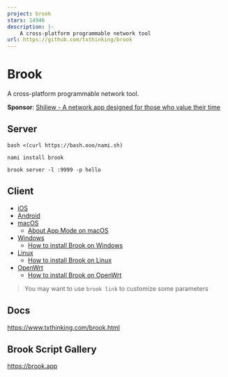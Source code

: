 ```yaml
---
project: brook
stars: 14946
description: |-
    A cross-platform programmable network tool
url: https://github.com/txthinking/brook
---
```


# Brook

A cross-platform programmable network tool.

**Sponsor**: [Shiliew - A network app designed for those who value their time](https://www.txthinking.com/shiliew.html)

## Server

```
bash <(curl https://bash.ooo/nami.sh)
```

```
nami install brook
```

```
brook server -l :9999 -p hello
```

## Client

- [iOS](https://apps.apple.com/us/app/brook-network-tool/id1216002642)
- [Android](https://github.com/txthinking/brook/releases/latest/download/Brook.apk)
- [macOS](https://apps.apple.com/us/app/brook-network-tool/id1216002642)
	- [About App Mode on macOS](https://www.txthinking.com/talks/articles/macos-app-mode-en.article)
- [Windows](https://github.com/txthinking/brook/releases/latest/download/Brook.msix)
	- [How to install Brook on Windows](https://www.txthinking.com/talks/articles/msix-brook-en.article)
- [Linux](https://github.com/txthinking/brook/releases/latest/download/Brook.bin)
	- [How to install Brook on Linux](https://www.txthinking.com/talks/articles/linux-app-brook-en.article)
- [OpenWrt](https://www.txthinking.com/talks/articles/brook-openwrt-one-en.article)
	- [How to install Brook on OpenWrt](https://www.txthinking.com/talks/articles/brook-openwrt-en.article)

> You may want to use `brook link` to customize some parameters

## Docs

https://www.txthinking.com/brook.html

## Brook Script Gallery

https://brook.app


